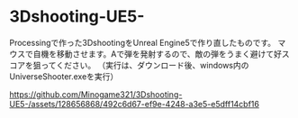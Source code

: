 # 3Dshooting-UE5-
Processingで作った3DshootingをUnreal Engine5で作り直したものです。
マウスで自機を移動させます。Aで弾を発射するので、敵の弾をうまく避けて好スコアを狙ってください。
（実行は、ダウンロード後、windows内のUniverseShooter.exeを実行）

https://github.com/Minogame321/3Dshooting-UE5-/assets/128656868/492c6d67-ef9e-4248-a3e5-e5dff14cbf16

